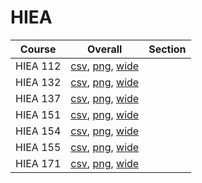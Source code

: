 # HIEA

| Course | Overall | Section |
| ------ | ------- | ------- |
| HIEA 112 | [csv](https://github.com/UCSD-Historical-Enrollment-Data/2024Fall/blob/main/overall/HIEA%20112.csv), [png](https://raw.githubusercontent.com/UCSD-Historical-Enrollment-Data/2024Fall/main/plot_overall/HIEA%20112.png), [wide](https://raw.githubusercontent.com/UCSD-Historical-Enrollment-Data/2024Fall/main/plot_overall_wide/HIEA%20112.png) |  |
| HIEA 132 | [csv](https://github.com/UCSD-Historical-Enrollment-Data/2024Fall/blob/main/overall/HIEA%20132.csv), [png](https://raw.githubusercontent.com/UCSD-Historical-Enrollment-Data/2024Fall/main/plot_overall/HIEA%20132.png), [wide](https://raw.githubusercontent.com/UCSD-Historical-Enrollment-Data/2024Fall/main/plot_overall_wide/HIEA%20132.png) |  |
| HIEA 137 | [csv](https://github.com/UCSD-Historical-Enrollment-Data/2024Fall/blob/main/overall/HIEA%20137.csv), [png](https://raw.githubusercontent.com/UCSD-Historical-Enrollment-Data/2024Fall/main/plot_overall/HIEA%20137.png), [wide](https://raw.githubusercontent.com/UCSD-Historical-Enrollment-Data/2024Fall/main/plot_overall_wide/HIEA%20137.png) |  |
| HIEA 151 | [csv](https://github.com/UCSD-Historical-Enrollment-Data/2024Fall/blob/main/overall/HIEA%20151.csv), [png](https://raw.githubusercontent.com/UCSD-Historical-Enrollment-Data/2024Fall/main/plot_overall/HIEA%20151.png), [wide](https://raw.githubusercontent.com/UCSD-Historical-Enrollment-Data/2024Fall/main/plot_overall_wide/HIEA%20151.png) |  |
| HIEA 154 | [csv](https://github.com/UCSD-Historical-Enrollment-Data/2024Fall/blob/main/overall/HIEA%20154.csv), [png](https://raw.githubusercontent.com/UCSD-Historical-Enrollment-Data/2024Fall/main/plot_overall/HIEA%20154.png), [wide](https://raw.githubusercontent.com/UCSD-Historical-Enrollment-Data/2024Fall/main/plot_overall_wide/HIEA%20154.png) |  |
| HIEA 155 | [csv](https://github.com/UCSD-Historical-Enrollment-Data/2024Fall/blob/main/overall/HIEA%20155.csv), [png](https://raw.githubusercontent.com/UCSD-Historical-Enrollment-Data/2024Fall/main/plot_overall/HIEA%20155.png), [wide](https://raw.githubusercontent.com/UCSD-Historical-Enrollment-Data/2024Fall/main/plot_overall_wide/HIEA%20155.png) |  |
| HIEA 171 | [csv](https://github.com/UCSD-Historical-Enrollment-Data/2024Fall/blob/main/overall/HIEA%20171.csv), [png](https://raw.githubusercontent.com/UCSD-Historical-Enrollment-Data/2024Fall/main/plot_overall/HIEA%20171.png), [wide](https://raw.githubusercontent.com/UCSD-Historical-Enrollment-Data/2024Fall/main/plot_overall_wide/HIEA%20171.png) |  |
